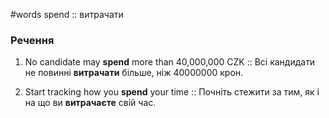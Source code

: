 #words 
spend :: витрачати
<!--SR:!2023-01-05,32,250-->
### Речення
1. No candidate may **spend** more than 40,000,000 CZK :: Всі кандидати не повинні **витрачати** більше, ніж 40000000 крон.
<!--SR:!2023-01-03,31,250-->
2. Start tracking how you **spend** your time :: Почніть стежити за тим, як і на що ви **витрачаєте** свій час.
<!--SR:!2023-01-17,45,250-->